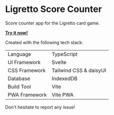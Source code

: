 # Ligretto Score Counter

Score counter app for the Ligretto card game.

[**Try it now!**](https://ligretto-score-counter.com/)

Created with the following tech stack:

|               |                        |
| ------------- | ---------------------- |
| Language      | TypeScript             |
| UI Framework  | Svelte                 |
| CSS Framework | Tailwind CSS & daisyUI |
| Database      | IndexedDB              |
| Build Tool    | Vite                   |
| PWA Framework | Vite PWA               |

Don't hesitate to report any issue!
